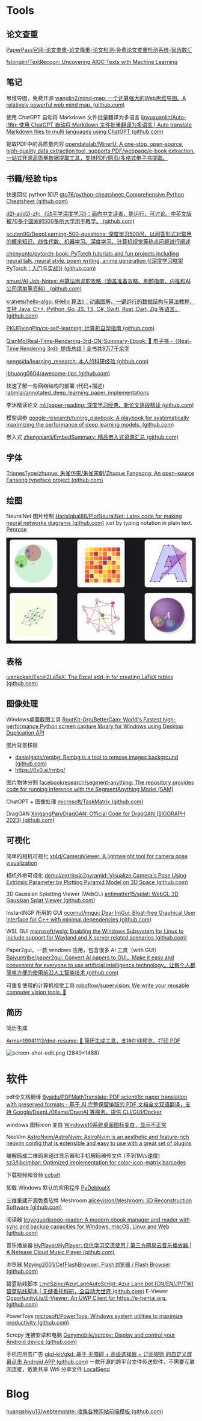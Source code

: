 # Tools

## 论文查重

[PaperPass官网-论文查重-论文降重-论文检测-免费论文查重检测系统-智齿数汇](https://www.paperpass.com/)

[fslongjin/TextRecogn: Uncovering AIGC Texts with Machine Learning](https://github.com/fslongjin/textrecogn)

## 笔记

思维导图，免费开源
[wanglin2/mind-map: 一个还算强大的Web思维导图。A relatively powerful web mind map. (github.com)](https://github.com/wanglin2/mind-map)

使用 ChatGPT 自动将 Markdown 文件批量翻译为多语言
[linyuxuanlin/Auto-i18n: 使用 ChatGPT 自动将 Markdown 文件批量翻译为多语言 | Auto translate Markdown files to multi languages using ChatGPT (github.com)](https://github.com/linyuxuanlin/Auto-i18n)

提取PDF中的高质量内容
[opendatalab/MinerU: A one-stop, open-source, high-quality data extraction tool, supports PDF/webpage/e-book extraction.一站式开源高质量数据提取工具，支持PDF/网页/多格式电子书提取。](https://github.com/opendatalab/MinerU)

## 书籍/经验 tips

快速回忆 python 知识
[gto76/python-cheatsheet: Comprehensive Python Cheatsheet (github.com)](https://github.com/gto76/python-cheatsheet)

[d2l-ai/d2l-zh: 《动手学深度学习》：面向中文读者、能运行、可讨论。中英文版被70多个国家的500多所大学用于教学。 (github.com)](https://github.com/d2l-ai/d2l-zh)

[scutan90/DeepLearning-500-questions: 深度学习500问，以问答形式对常用的概率知识、线性代数、机器学习、深度学习、计算机视觉等热点问题进行阐述](https://github.com/scutan90/DeepLearning-500-questions)

[chenyuntc/pytorch-book: PyTorch tutorials and fun projects including neural talk, neural style, poem writing, anime generation (《深度学习框架PyTorch：入门与实战》) (github.com)](https://github.com/chenyuntc/pytorch-book)

[amusi/AI-Job-Notes: AI算法岗求职攻略（涵盖准备攻略、刷题指南、内推和AI公司清单等资料） (github.com)](https://github.com/amusi/AI-Job-Notes)

[krahets/hello-algo: 《Hello 算法》：动画图解、一键运行的数据结构与算法教程，支持 Java, C++, Python, Go, JS, TS, C#, Swift, Rust, Dart, Zig 等语言。 (github.com)](https://github.com/krahets/hello-algo)

[PKUFlyingPig/cs-self-learning: 计算机自学指南 (github.com)](https://github.com/PKUFlyingPig/cs-self-learning)

[QianMo/Real-Time-Rendering-3rd-CN-Summary-Ebook: :blue_book: 电子书 -《Real-Time Rendering 3rd》提炼总结 | 全书共9万7千余字](https://github.com/QianMo/Real-Time-Rendering-3rd-CN-Summary-Ebook)

[pengsida/learning_research: 本人的科研经验 (github.com)](https://github.com/pengsida/learning_research)

[jbhuang0604/awesome-tips (github.com)](https://github.com/jbhuang0604/awesome-tips)

快速了解一些网络结构的部署 (代码+描述)
[labmlai/annotated_deep_learning_paper_implementations](https://github.com/labmlai/annotated_deep_learning_paper_implementations)

李沐精读论文
[mli/paper-reading: 深度学习经典、新论文逐段精读 (github.com)](https://github.com/mli/paper-reading)

模型调参
[google-research/tuning_playbook: A playbook for systematically maximizing the performance of deep learning models. (github.com)](https://github.com/google-research/tuning_playbook)

嵌入式
[zhengnianli/EmbedSummary: 精品嵌入式资源汇总 (github.com)](https://github.com/zhengnianli/EmbedSummary)

## 字体

[TrionesType/zhuque: 朱雀仿宋/朱雀宋朝/Zhuque Fangsong: An open-source Fansong typeface project (github.com)](https://github.com/TrionesType/zhuque)

## 绘图

NeuralNet 图片绘制
[HarisIqbal88/PlotNeuralNet: Latex code for making neural networks diagrams (github.com)](https://github.com/HarisIqbal88/PlotNeuralNet)
just by typing notation in plain text.
[Penrose](https://penrose.cs.cmu.edu/examples)

![image.png|666](https://raw.githubusercontent.com/qiyun71/Blog_images/main/MyBlogPic/202403/20240925110003.png)


## 表格

[ivankokan/Excel2LaTeX: The Excel add-in for creating LaTeX tables (github.com)](https://github.com/ivankokan/Excel2LaTeX)

## 图像处理

Windows桌面截图工具
[RootKit-Org/BetterCam: World's Fastest high-performance Python screen capture library for Windows using Desktop Duplication API](https://github.com/RootKit-Org/BetterCam)

图片背景移除
- [danielgatis/rembg: Rembg is a tool to remove images background (github.com)](https://github.com/danielgatis/rembg)
- https://0v0.ai/rmbg/

图片物体分割
[facebookresearch/segment-anything: The repository provides code for running inference with the SegmentAnything Model (SAM)](https://github.com/facebookresearch/segment-anything)

ChatGPT + 图像处理
[microsoft/TaskMatrix (github.com)](https://github.com/microsoft/TaskMatrix)

DragGAN
[XingangPan/DragGAN: Official Code for DragGAN (SIGGRAPH 2023) (github.com)](https://github.com/XingangPan/DragGAN)

## 可视化

简单的相机可视化
[xt4d/CameraViewer: A lightweight tool for camera pose visualization](https://github.com/xt4d/CameraViewer)

相机外参可视化
[demul/extrinsic2pyramid: Visualize Camera's Pose Using Extrinsic Parameter by Plotting Pyramid Model on 3D Space (github.com)](https://github.com/demul/extrinsic2pyramid)

3D Gaussian Splatting Viewer (WebGL)
[antimatter15/splat: WebGL 3D Gaussian Splat Viewer (github.com)](https://github.com/antimatter15/splat)

InstantNGP 所用的 GUI
[ocornut/imgui: Dear ImGui: Bloat-free Graphical User interface for C++ with minimal dependencies (github.com)](https://github.com/ocornut/imgui)

WSL GUI
[microsoft/wslg: Enabling the Windows Subsystem for Linux to include support for Wayland and X server related scenarios (github.com)](https://github.com/microsoft/wslg)

Paper2gui，一款 windows 应用，包含很多 AI 工具（with GUI）
[Baiyuetribe/paper2gui: Convert AI papers to GUI，Make it easy and convenient for everyone to use artificial intelligence technology。让每个人都简单方便的使用前沿人工智能技术 (github.com)](https://github.com/Baiyuetribe/paper2gui)

可重复使用的计算机视觉工具
[roboflow/supervision: We write your reusable computer vision tools. 💜](https://github.com/roboflow/supervision)


## 简历

简历生成

[Arman19941113/dnd-resume: 🚀 简历生成工具，支持在线预览、打印 PDF](https://github.com/Arman19941113/dnd-resume)

![screen-shot-edit.png (2840×1488)](https://raw.githubusercontent.com/Arman19941113/dnd-resume/refs/heads/main/public/screen-shot-edit.png)

# 软件

pdf全文档翻译
[Byaidu/PDFMathTranslate: PDF scientific paper translation with preserved formats - 基于 AI 完整保留排版的 PDF 文档全文双语翻译，支持 Google/DeepL/Ollama/OpenAI 等服务，提供 CLI/GUI/Docker](https://github.com/Byaidu/PDFMathTranslate?tab=readme-ov-file)

windows 图标icon 变白
[Windows10系统桌面图标变白，显示不正常](https://www.honor.com/cn/support/content/zh-cn15825493/)

NeoVim
[AstroNvim/AstroNvim: AstroNvim is an aesthetic and feature-rich neovim config that is extensible and easy to use with a great set of plugins](https://github.com/AstroNvim/AstroNvim)

编解码成二维码来通过显示器和手机解码器传文件 (不到1M/s速度)
[sz3/libcimbar: Optimized implementation for color-icon-matrix barcodes](https://github.com/sz3/libcimbar?tab=readme-ov-file)

下载视频和音频
[cobalt](https://cobalt.tools/)

卸载 Windows 默认的应用程序
[PyDebloatX](https://pydebloatx.com/)

三维重建开源免费软件 Meshroom
[alicevision/Meshroom: 3D Reconstruction Software (github.com)](https://github.com/alicevision/Meshroom)

阅读器
[troyeguo/koodo-reader: A modern ebook manager and reader with sync and backup capacities for Windows, macOS, Linux and Web (github.com)](https://github.com/troyeguo/koodo-reader)

音乐播放器
[HyPlayer/HyPlayer: 仅供学习交流使用 | 第三方网易云音乐播放器 | A Netease Cloud Music Player (github.com)](https://github.com/HyPlayer/HyPlayer)

浏览器
[Mzying2001/CefFlashBrowser: Flash浏览器 / Flash Browser (github.com)](https://github.com/Mzying2001/CefFlashBrowser)

碧蓝航线脚本
[LmeSzinc/AzurLaneAutoScript: Azur Lane bot (CN/EN/JP/TW) 碧蓝航线脚本 | 无缝委托科研，全自动大世界 (github.com)](https://github.com/LmeSzinc/AzurLaneAutoScript)
E-Viewer
[OpportunityLiu/E-Viewer: An UWP Client for https://e-hentai.org. (github.com)](https://github.com/OpportunityLiu/E-Viewer)

PowerToys
[microsoft/PowerToys: Windows system utilities to maximize productivity (github.com)](https://github.com/microsoft/PowerToys)

Scrcpy 连接安卓和电脑
[Genymobile/scrcpy: Display and control your Android device (github.com)](https://github.com/Genymobile/scrcpy)

手机应用去广告
[gkd-kit/gkd: 基于 无障碍 + 高级选择器 + 订阅规则 的自定义屏幕点击 Android APP (github.com)](https://github.com/gkd-kit/gkd)
一款开源的跨平台文件传送软件，不需要互联网连接，依靠共享 Wifi 分享文件
[LocalSend](https://localsend.org/#/)

# Blog

[huangshiyu13/webtemplate: 收集各种网站前端模板 (github.com)](https://github.com/huangshiyu13/webtemplate)



